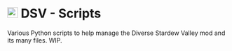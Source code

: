 # <a href="https://github.com/DiverseStardewValley"><img src="https://avatars.githubusercontent.com/u/116469492" width=24></a> DSV - Scripts

Various Python scripts to help manage the Diverse Stardew Valley mod and its
many files. WIP.

